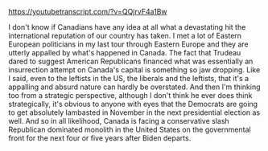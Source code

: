 https://youtubetranscript.com/?v=QQjrvF4a1Bw

 I don't know if Canadians have any idea at all what a devastating hit the international reputation of our country has taken. I met a lot of Eastern European politicians in my last tour through Eastern Europe and they are utterly appalled by what's happened in Canada. The fact that Trudeau dared to suggest American Republicans financed what was essentially an insurrection attempt on Canada's capital is something so jaw dropping. Like I said, even to the leftists in the US, the liberals and the leftists, that it's a appalling and absurd nature can hardly be overstated. And then I'm thinking too from a strategic perspective, although I don't think he ever does think strategically, it's obvious to anyone with eyes that the Democrats are going to get absolutely lambasted in November in the next presidential election as well. And so in all likelihood, Canada is facing a conservative slash Republican dominated monolith in the United States on the governmental front for the next four or five years after Biden departs.